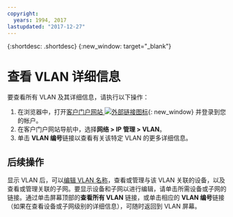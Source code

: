 ```yaml
---
copyright:
  years: 1994, 2017
lastupdated: "2017-12-27"
---
```

{:shortdesc: .shortdesc}
{:new_window: target="_blank"}

# 查看 VLAN 详细信息

要查看所有 VLAN 及其详细信息，请执行以下操作： 

1. 在浏览器中，打开[客户门户网站 ![外部链接图标](../../icons/launch-glyph.svg "外部链接图标")](https://control.softlayer.com/){: new_window} 并登录到您的帐户。
2. 在客户门户网站导航中，选择**网络 > IP 管理 > VLAN**。
3. 单击 **VLAN 编号**链接以查看有关该特定 VLAN 的更多详细信息。

## 后续操作

显示 VLAN 后，可以[编辑 VLAN 名称](edit-vlan.html)，查看或管理与该 VLAN 关联的设备，以及查看或管理关联的子网。要显示设备和子网以进行编辑，请单击所需设备或子网的链接。通过单击屏幕顶部的**查看所有 VLAN** 链接，或单击相应的 **VLAN 编号**链接（如果在查看设备或子网级别的详细信息），可随时返回到 VLAN 屏幕。
